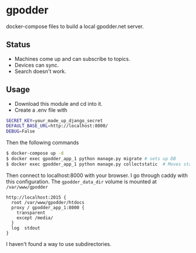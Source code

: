 # gpodder
docker-compose files to build a local gpodder.net server.

## Status

- Machines come up and can subscribe to topics.  
- Devices can sync.  
- Search doesn't work.  

## Usage

- Download this module and cd into it.
- Create a .env file with

```bash
SECRET_KEY=your_made_up_django_secret
DEFAULT_BASE_URL=http://localhost:8000/
DEBUG=False
```

Then the following commands

```bash
$ docker-compose up -d
$ docker exec gpodder_app_1 python manage.py migrate # sets up DB
$ docker exec gpodder_app_1 python manage.py collectstatic  # Moves static files to /staticfiles/
```

Then connect to localhost:8000 with your browser.  I go through caddy with this configuration.  The `gpodder_data_dir` volume is mounted at `/var/www/gpodder`

```
http://localhost:2015 {
  root /var/www/gpodder/htdocs
  proxy / gpodder_app_1:8000 {
    transparent
    except /media/
  }
  log  stdout 
}
```

I haven't found a way to use subdirectories.

